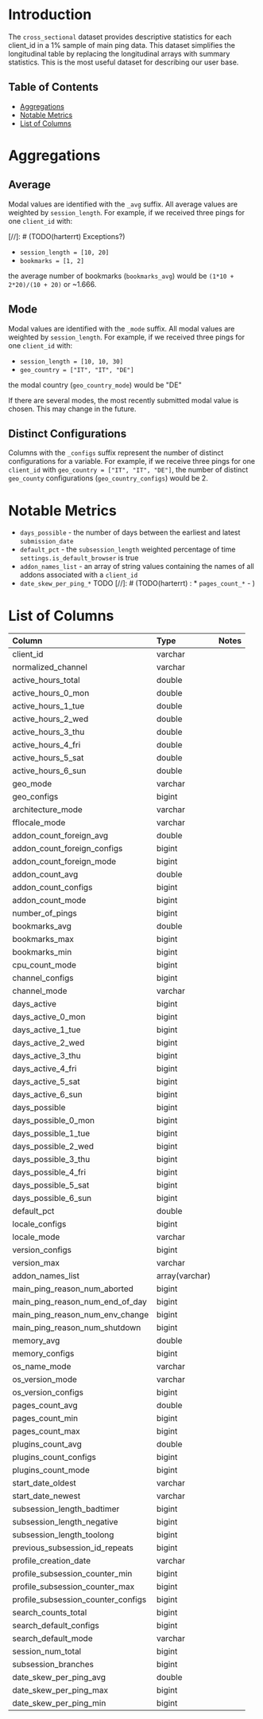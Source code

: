 # Introduction

The `cross_sectional` dataset provides descriptive statistics for each
client_id in a 1% sample of main ping data. This dataset simplifies the
longitudinal table by replacing the longitudinal arrays with summary
statistics. This is the most useful dataset for describing our user base.

## Table of Contents

* [Aggregations](#aggregations)
* [Notable Metrics](#notable-metrics)
* [List of Columns](#list-of-columns)

# Aggregations

## Average

Modal values are identified with the `_avg` suffix.  All average values are
weighted by `session_length`.  For example, if we received three pings for one
`client_id` with:

[//]: # (TODO(harterrt) Exceptions?)

* `session_length = [10, 20]`
* `bookmarks = [1, 2]`

the average number of bookmarks (`bookmarks_avg`) would be `(1*10 + 2*20)/(10 +
20)` or ~1.666.

## Mode

Modal values are identified with the `_mode` suffix.  All modal values are
weighted by `session_length`.  For example, if we received three pings for one
`client_id` with:

* `session_length = [10, 10, 30]`
* `geo_country = ["IT", "IT", "DE"]`

the modal country (`geo_country_mode`) would be "DE"

If there are several modes, the most recently submitted modal value is chosen.
This may change in the future.

## Distinct Configurations

Columns with the `_configs` suffix represent the number of distinct
configurations for a variable.  For example, if we receive three pings for one
`client_id` with `geo_country = ["IT", "IT", "DE"]`, the number of distinct
`geo_county` configurations (`geo_country_configs`) would be 2.

# Notable Metrics

* `days_possible` - the number of days between the earliest and latest `submission_date`
* `default_pct` - the `subsession_length` weighted percentage of time `settings.is_default_browser` is true
* `addon_names_list` - an array of string values containing the names of all addons associated with a `client_id`
* `date_skew_per_ping_*` TODO
[//]: # (TODO(harterrt) : * `pages_count_*` - )

# List of Columns

|Column                              |Type            |Notes  |
|:---------------------------------- |:-------------- |:----- |
|client_id                           |varchar         |       |
|normalized_channel                  |varchar         |       |
|active_hours_total                  |double          |       |
|active_hours_0_mon                  |double          |       |
|active_hours_1_tue                  |double          |       |
|active_hours_2_wed                  |double          |       |
|active_hours_3_thu                  |double          |       |
|active_hours_4_fri                  |double          |       |
|active_hours_5_sat                  |double          |       |
|active_hours_6_sun                  |double          |       |
|geo_mode                            |varchar         |       |
|geo_configs                         |bigint          |       |
|architecture_mode                   |varchar         |       |
|fflocale_mode                       |varchar         |       |
|addon_count_foreign_avg             |double          |       |
|addon_count_foreign_configs         |bigint          |       |
|addon_count_foreign_mode            |bigint          |       |
|addon_count_avg                     |double          |       |
|addon_count_configs                 |bigint          |       |
|addon_count_mode                    |bigint          |       |
|number_of_pings                     |bigint          |       |
|bookmarks_avg                       |double          |       |
|bookmarks_max                       |bigint          |       |
|bookmarks_min                       |bigint          |       |
|cpu_count_mode                      |bigint          |       |
|channel_configs                     |bigint          |       |
|channel_mode                        |varchar         |       |
|days_active                         |bigint          |       |
|days_active_0_mon                   |bigint          |       |
|days_active_1_tue                   |bigint          |       |
|days_active_2_wed                   |bigint          |       |
|days_active_3_thu                   |bigint          |       |
|days_active_4_fri                   |bigint          |       |
|days_active_5_sat                   |bigint          |       |
|days_active_6_sun                   |bigint          |       |
|days_possible                       |bigint          |       |
|days_possible_0_mon                 |bigint          |       |
|days_possible_1_tue                 |bigint          |       |
|days_possible_2_wed                 |bigint          |       |
|days_possible_3_thu                 |bigint          |       |
|days_possible_4_fri                 |bigint          |       |
|days_possible_5_sat                 |bigint          |       |
|days_possible_6_sun                 |bigint          |       |
|default_pct                         |double          |       |
|locale_configs                      |bigint          |       |
|locale_mode                         |varchar         |       |
|version_configs                     |bigint          |       |
|version_max                         |varchar         |       |
|addon_names_list                    |array(varchar)  |       |
|main_ping_reason_num_aborted        |bigint          |       |
|main_ping_reason_num_end_of_day     |bigint          |       |
|main_ping_reason_num_env_change     |bigint          |       |
|main_ping_reason_num_shutdown       |bigint          |       |
|memory_avg                          |double          |       |
|memory_configs                      |bigint          |       |
|os_name_mode                        |varchar         |       |
|os_version_mode                     |varchar         |       |
|os_version_configs                  |bigint          |       |
|pages_count_avg                     |double          |       |
|pages_count_min                     |bigint          |       |
|pages_count_max                     |bigint          |       |
|plugins_count_avg                   |double          |       |
|plugins_count_configs               |bigint          |       |
|plugins_count_mode                  |bigint          |       |
|start_date_oldest                   |varchar         |       |
|start_date_newest                   |varchar         |       |
|subsession_length_badtimer          |bigint          |       |
|subsession_length_negative          |bigint          |       |
|subsession_length_toolong           |bigint          |       |
|previous_subsession_id_repeats      |bigint          |       |
|profile_creation_date               |varchar         |       |
|profile_subsession_counter_min      |bigint          |       |
|profile_subsession_counter_max      |bigint          |       |
|profile_subsession_counter_configs  |bigint          |       |
|search_counts_total                 |bigint          |       |
|search_default_configs              |bigint          |       |
|search_default_mode                 |varchar         |       |
|session_num_total                   |bigint          |       |
|subsession_branches                 |bigint          |       |
|date_skew_per_ping_avg              |double          |       |
|date_skew_per_ping_max              |bigint          |       |
|date_skew_per_ping_min              |bigint          |       |
